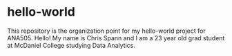 # hello-world
This repository is the organization point for my hello-world project for ANA505.
Hello! My name is Chris Spann and I am a 23 year old grad student at McDaniel College studying Data Analytics.
